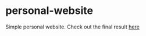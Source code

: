 # personal-website
Simple personal website.
Check out the final result [here](https://www.aminshafiei.ir)
